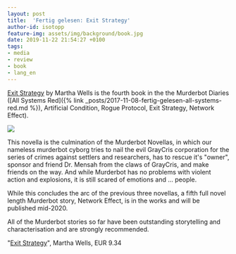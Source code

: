 ```yaml
---
layout: post
title:  'Fertig gelesen: Exit Strategy'
author-id: isotopp
feature-img: assets/img/background/book.jpg
date: 2019-11-22 21:54:27 +0100
tags:
- media
- review
- book
- lang_en
---
```

[Exit Strategy](https://www.amazon.de/gp/product/B078X1N8VF) by Martha Wells
is the fourth book in the the Murderbot Diaries ([All Systems Red]({% link _posts/2017-11-08-fertig-gelesen-all-systems-red.md
%}), 
Artificial Condition,
Rogue Protocol,
Exit Strategy,  Network Effect). 

![](/uploads/2019/11/exit-strategy.jpg)

This novella is the culmination of the Murderbot Novellas, in
which our nameless murderbot cyborg tries to nail the evil
GrayCris corporation for the series of crimes against settlers
and researchers, has to rescue it's "owner", sponsor and friend
Dr. Mensah from the claws of GrayCris, and make friends on the
way. And while Murderbot has no problems with violent action and
explosions, it is still scared of emotions and ... people.

While this concludes the arc of the previous three novellas, a
fifth full novel length Murderbot story, Network Effect, is in
the works and will be published mid-2020.

All of the Murderbot stories so far have been outstanding
storytelling and characterisation and are strongly recommended.

"[Exit Strategy](http://www.amazon.de/gp/product/B078X1N8VF)",
Martha Wells, EUR 9.34

